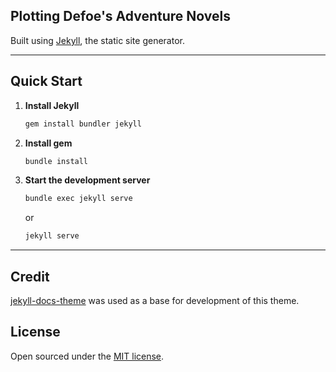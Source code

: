 
## Plotting Defoe's Adventure Novels

Built using [Jekyll](http://jekyllrb.com), the static site generator.

---

## Quick Start

1. **Install Jekyll**

   ```sh
   gem install bundler jekyll
   ```

2. **Install gem**

   ```sh
   bundle install
   ```

3. **Start the development server**

   ```sh
   bundle exec jekyll serve
   ```
   or
   
   ```sh
   jekyll serve
   ```
---
## Credit

[jekyll-docs-theme](https://github.com/allejo/jekyll-docs-theme) was used as a base for development of this theme.

## License

Open sourced under the [MIT license](LICENSE).
